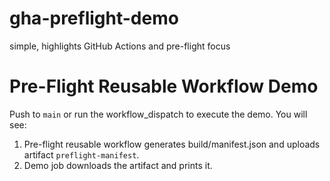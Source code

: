 # gha-preflight-demo
simple, highlights GitHub Actions and pre-flight focus
# Pre-Flight Reusable Workflow Demo

Push to `main` or run the workflow_dispatch to execute the demo.
You will see:
1. Pre-flight reusable workflow generates build/manifest.json and uploads artifact `preflight-manifest`.
2. Demo job downloads the artifact and prints it.

